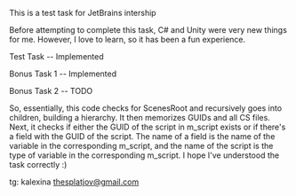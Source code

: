 This is a test task for JetBrains intership 

Before attempting to complete this task, C# and Unity were very new things for me. However, I love to learn, so it has been a fun experience.

Test Task -- Implemented

Bonus Task 1 -- Implemented

Bonus Task 2 -- TODO

So, essentially, this code checks for ScenesRoot and recursively goes into children, building a hierarchy. 
It then memorizes GUIDs and all CS files. Next, it checks if either the GUID of the script in m_script exists or if there's a field with the GUID of the script. 
The name of a field is the name of the variable in the corresponding m_script, and the name of the script is the type of variable in the corresponding m_script.
I hope I've understood the task correctly :) 

tg: kalexina
thesplatjov@gmail.com
